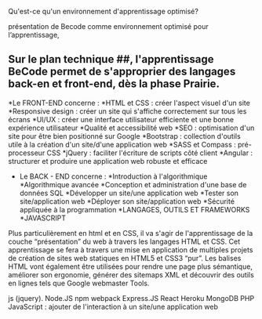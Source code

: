 Qu'est-ce qu'un environnement d'apprentissage optimisé?

présentation de Becode comme environnement optimisé pour l’apprentissage,

## Sur le plan technique ##, l'apprentissage BeCode permet de s'approprier des langages back-en et front-end, dès la phase Prairie.


*Le FRONT-END concerne :
  *HTML et CSS : créer l'aspect visuel d'un site
  *Responsive design : créer un site qui s'affiche correctement sur tous les écrans
  *UI/UX : créer une interface utilisateur efficiente et une bonne expérience utilisateur
  *Qualité et accessibilité web
  *SEO : optimisation d'un site pour être bien positionné sur Google
  *Bootstrap : collection d'outils utile à la création d'un site/d'une application web
  *SASS et Compass : pré-processeur CSS
  *jQuery : faciliter l'écriture de scripts côté client
  *Angular : structurer et produire une application web robuste et efficace

 * Le BACK - END concerne :
  *Introduction à l'algorithmique
  *Algorithmique avancée
  *Conception et administration d'une base de données SQL
  *Développer un site/une application web
  *Tester son site/application web
  *Déployer son site/application web
  *Sécurité appliquée à la programmation
  *LANGAGES, OUTILS ET FRAMEWORKS
  *JAVASCRIPT

Plus particulièrement en html et en CSS, il va s'agir de l'apprentissage de la couche “présentation” du web à travers les langages HTML et CSS.
Cet apprentissage se fera à travers une mise en application de multiples projets de création de sites web statiques en HTML5 et CSS3 “pur”.
Les balises HTML vont également être utilisées pour rendre une page plus sémantique, améliorer son ergonomie, générer des sitemaps XML et découvrir des outils en lignes tels que Google webmaster Tools.


js (jquery).
Node.JS
npm
webpack
Express.JS
React
Heroku
MongoDB
PHP
JavaScript : ajouter de l'interaction à un site/une application web
